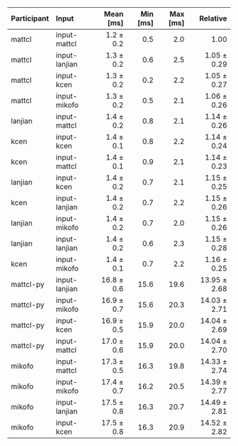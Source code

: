 | Participant | Input | Mean [ms] | Min [ms] | Max [ms] | Relative |
|:---|:---|---:|---:|---:|---:|
| mattcl | input-mattcl | 1.2 ± 0.2 | 0.5 | 2.0 | 1.00 |
| mattcl | input-lanjian | 1.3 ± 0.2 | 0.6 | 2.5 | 1.05 ± 0.29 |
| mattcl | input-kcen | 1.3 ± 0.2 | 0.2 | 2.2 | 1.05 ± 0.27 |
| mattcl | input-mikofo | 1.3 ± 0.2 | 0.5 | 2.1 | 1.06 ± 0.26 |
| lanjian | input-mattcl | 1.4 ± 0.2 | 0.8 | 2.1 | 1.14 ± 0.26 |
| kcen | input-kcen | 1.4 ± 0.1 | 0.8 | 2.2 | 1.14 ± 0.24 |
| kcen | input-mattcl | 1.4 ± 0.1 | 0.9 | 2.1 | 1.14 ± 0.23 |
| lanjian | input-kcen | 1.4 ± 0.2 | 0.7 | 2.1 | 1.15 ± 0.25 |
| kcen | input-lanjian | 1.4 ± 0.2 | 0.7 | 2.2 | 1.15 ± 0.26 |
| lanjian | input-mikofo | 1.4 ± 0.2 | 0.7 | 2.0 | 1.15 ± 0.26 |
| lanjian | input-lanjian | 1.4 ± 0.2 | 0.6 | 2.3 | 1.15 ± 0.28 |
| kcen | input-mikofo | 1.4 ± 0.1 | 0.7 | 2.2 | 1.16 ± 0.25 |
| mattcl-py | input-lanjian | 16.8 ± 0.6 | 15.6 | 19.6 | 13.95 ± 2.68 |
| mattcl-py | input-mikofo | 16.9 ± 0.7 | 15.6 | 20.3 | 14.03 ± 2.71 |
| mattcl-py | input-kcen | 16.9 ± 0.5 | 15.9 | 20.0 | 14.04 ± 2.69 |
| mattcl-py | input-mattcl | 17.0 ± 0.6 | 15.9 | 20.0 | 14.04 ± 2.70 |
| mikofo | input-mattcl | 17.3 ± 0.5 | 16.3 | 19.8 | 14.33 ± 2.74 |
| mikofo | input-mikofo | 17.4 ± 0.7 | 16.2 | 20.5 | 14.39 ± 2.77 |
| mikofo | input-lanjian | 17.5 ± 0.8 | 16.3 | 20.7 | 14.49 ± 2.81 |
| mikofo | input-kcen | 17.5 ± 0.8 | 16.3 | 20.9 | 14.52 ± 2.82 |
